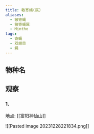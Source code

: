 ```yaml
---
title: 敏寄蝇(属)
aliases:
  - 敏寄蝇
  - 敏寄蝇属
  - Mintho
tags:
  - 寄蝇
  - 双翅目
  - 蝇
---
```

## 物种名

## 观察

### 1. 

地点: [[富阳神仙山]]

![[Pasted image 20231228221834.png]]